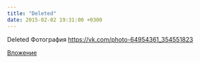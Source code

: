 ```yaml
---
title: "Deleted"
date: 2015-02-02 19:31:00 +0300
---
```


Deleted
Фотография
https://vk.com/photo-64954361_354551823

[Вложение](https://vk.com/photo-64954361_354551823)
